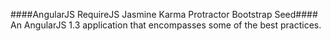 ####AngularJS RequireJS Jasmine Karma Protractor Bootstrap Seed####
An AngularJS 1.3 application that encompasses some of the best practices.